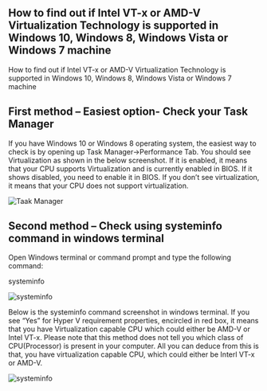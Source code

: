 ## How to find out if Intel VT-x or AMD-V Virtualization Technology is supported in Windows 10, Windows 8, Windows Vista or Windows 7 machine
How to find out if Intel VT-x or AMD-V Virtualization Technology is supported in Windows 10, Windows 8, Windows Vista or Windows 7 machine

## First method – Easiest option- Check your Task Manager
If you have Windows 10 or Windows 8 operating system, the easiest way to check is by opening up Task Manager->Performance Tab. 
You should see Virtualization as shown in the below screenshot. 
If it is enabled, it means that your CPU supports Virtualization and is currently enabled in BIOS. 
If it shows disabled, you need to enable it in BIOS. If you don’t see virtualization, 
it means that your CPU does not support virtualization.

![Taak Manager](1.png)

## Second method – Check using systeminfo command in windows terminal
Open Windows terminal or command prompt and type the following command:

systeminfo

![systeminfo](2.png)

Below is the systeminfo command screenshot in windows terminal. If you see “Yes” for Hyper V requirement properties, encircled in red box, it means that you have Virtualization capable CPU which could either be AMD-V or Intel VT-x. Please note that this method does not tell you which class of CPU(Processor) is present in your computer. All you can deduce from this is that, you have virtualization capable CPU, which could either be Interl VT-x or AMD-V.

![systeminfo](3.png)
